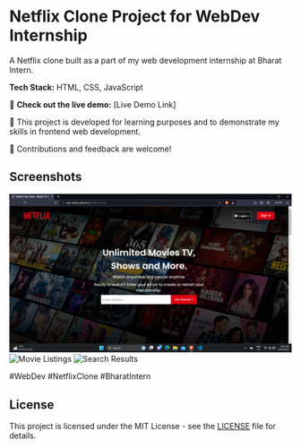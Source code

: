 # Netflix Clone Project for WebDev Internship

A Netflix clone built as a part of my web development internship at Bharat Intern. 

**Tech Stack:** HTML, CSS, JavaScript

🚀 **Check out the live demo:** [Live Demo Link]

📝 This project is developed for learning purposes and to demonstrate my skills in frontend web development.

🔧 Contributions and feedback are welcome!

## Screenshots

![Homepage](Screenshots/screenshot1.png)
![Movie Listings](screenshots/movies.png)
![Search Results](screenshots/search.png)

#WebDev #NetflixClone #BharatIntern

## License

This project is licensed under the MIT License - see the [LICENSE](LICENSE) file for details.
